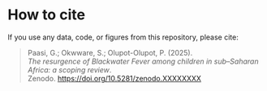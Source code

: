 # How to cite

If you use any data, code, or figures from this repository, please cite:

> Paasi, G.; Okwware, S.; Olupot-Olupot, P. (2025).  
> *The resurgence of Blackwater Fever among children in sub–Saharan Africa: a scoping review*.  
> Zenodo. https://doi.org/10.5281/zenodo.XXXXXXXX  
